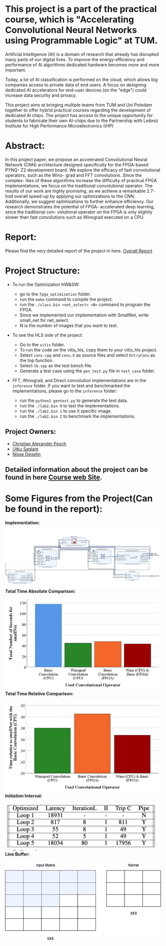 # This project is a part of the practical course, which is "Accelerating Convolutional Neural Networks using Programmable Logic" at TUM.
Artificial Intelligence (AI) is a domain of research that already has disrupted many parts of our digital lives. To improve the energy-efficiency and performance of AI algorithms dedicated hardware becomes more and more important.

Today, a lot of AI classification is performed on the cloud, which allows big companies access to private data of end users. A focus on designing dedicated AI accelerators for end-user devices (on the "edge") could increase data security and privacy.

This project aims at bringing multiple teams from TUM and Uni Potsdam together to offer hybrid practical courses regarding the development of dedicated AI chips. The project has access to the unique opportunity for students to fabricate their own AI-chips due to the Partnership with Leibniz Institute for High Performance Microelectronics (IHP)


# Abstract:
In this project paper, we propose an accelerated Convolutional Neural Network (CNN) architecture designed specifically for the FPGA-based PYNQ- Z2 development board. We explore the efficacy of fast convolutional operators, such as the Wino- grad and FFT convolutions. Since the complex- ities of these algorithms increase the difficulty of practical FPGA implementations, we focus on the traditional convolutional operator. The results of our work are highly promising, as we achieve a remarkable 2.7-fold overall speed-up by applying our optimizations to the CNN. Additionally, we suggest optimizations to further enhance efficiency. Our research demonstrates the potential of FPGA- accelerated deep learning, since the traditional con- volutional operator on the FPGA is only slightly slower than fast convolutions such as Winograd executed on a CPU.

# Report:
Please find the very detailed report of the project in here.
[Overall Report](acc_report.pdf)
# Project Structure:

* To run the Optimization HW&SW:
  * go to the `fpga_optimization` folder.
  * run the ```make``` command to compile the project.
  * run the ```./class.bin <net_select> <N>``` command to program the FPGA.
  * Since we implemented our implementation with SmallNet, write small_net for net_select.
  * N is the number of images that you want to test.
  

* To see the HLS side of the project:
  * Go to the `vitis` folder.
  * To run the code on the vitis_hls, copy them to your vitis_hls project.
  * Select `conv.cpp` and `conv.h` as source files and select `EntryConv` as the top function.
  * Select `tb.cpp` as the test bench file.
  * Generate a test case using the `gen_test.py` file in `test_case` folder.



* FFT, Winograd, and Direct convolution implementations are in the `inference` folder. If you want to test and benchmarked the implementations, please go to the `inference` folder:
  * run the ```python3 gentest.py``` to generate the test data.
  * run the ```./lab2.bin 0``` to test the implementations.
  * run the ```./lab2.bin 1``` to use it specific image.
  * run the ```./lab2.bin 2``` to  benchmark the implementations.


## Project Owners:
- [Christian Alexander Pesch](https://github.com/TheWreckTUM)
- [Utku Saglam](https://github.com/utkusaglm)
- [Nisse Degelin](https://github.com/nickatillinois)


## Detailed information about the project can be found in here [Course web Site](https://www.ce.cit.tum.de/caps/lehre/ss23/praktika/accelerating-convolutional-neural-networks-using-programmable-logic/).

# Some Figures from the Project(Can be found in the report):
**Implementation:**

![alt text](fpga_optimization/vivado_architecture.jpg)
**Total Time Absolute Comparison:**

![alt text](TotalTimeAbsoluteComparison.jpg)
**Total Time Relative Comparison:**

![alt text](TotalTimeRelativeComparison.jpg)
**Initiation Interval:**

![alt text](init.png)
**Line Buffer:**

![alt text](linebuffer1.png)